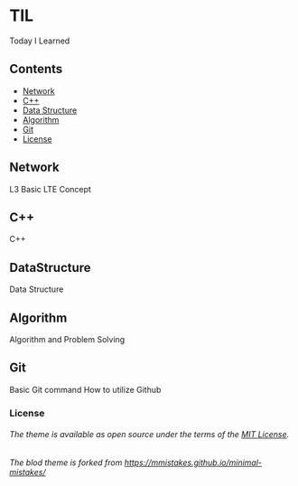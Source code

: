 # TIL
Today I Learned

## Contents
- [Network](#Network)
- [C++](#C++)
- [Data Structure](#DataStructure)
- [Algorithm](#Algorithm)
- [Git](#Git)
- [License](#License)

## Network
L3
Basic LTE Concept

## C++
C++ 

## DataStructure
Data Structure 

## Algorithm
Algorithm and Problem Solving

## Git
Basic Git command
How to utilize Github




### License
###### The theme is available as open source under the terms of the [MIT License](http://opensource.org/licenses/MIT).  
###### The blod theme is forked from https://mmistakes.github.io/minimal-mistakes/
